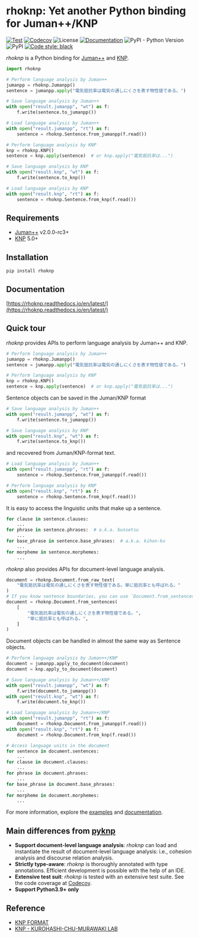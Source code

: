 # rhoknp: Yet another Python binding for Juman++/KNP

[![Test](https://github.com/ku-nlp/rhoknp/actions/workflows/test.yml/badge.svg)](https://github.com/ku-nlp/rhoknp/actions/workflows/test.yml)
[![Codecov](https://codecov.io/gh/ku-nlp/rhoknp/branch/main/graph/badge.svg?token=29S0XMLTRG)](https://codecov.io/gh/ku-nlp/rhoknp)
![License](http://img.shields.io/badge/license-MIT-blue.svg)
[![Documentation](https://readthedocs.org/projects/rhoknp/badge/?version=latest)](https://rhoknp.readthedocs.io/en/latest/?badge=latest)
![PyPI - Python Version](https://img.shields.io/pypi/pyversions/rhoknp)
![PyPI](https://img.shields.io/pypi/v/rhoknp)
[![Code style: black](https://img.shields.io/badge/code%20style-black-000000.svg)](https://github.com/psf/black)

*rhoknp* is a Python binding for [Juman++](https://github.com/ku-nlp/jumanpp) and [KNP](https://github.com/ku-nlp/knp).

```python
import rhoknp

# Perform language analysis by Juman++
jumanpp = rhoknp.Jumanpp()
sentence = jumanpp.apply("電気抵抗率は電気の通しにくさを表す物性値である。")

# Save language analysis by Juman++
with open("result.jumanpp", "wt") as f:
    f.write(sentence.to_jumanpp())

# Load language analysis by Juman++
with open("result.jumanpp", "rt") as f:
    sentence = rhoknp.Sentence.from_jumanpp(f.read())

# Perform language analysis by KNP
knp = rhoknp.KNP()
sentence = knp.apply(sentence)  # or knp.apply("電気抵抗率は...")

# Save language analysis by KNP
with open("result.knp", "wt") as f:
    f.write(sentence.to_knp())

# Load language analysis by KNP
with open("result.knp", "rt") as f:
    sentence = rhoknp.Sentence.from_knp(f.read())
```

## Requirements

- [Juman++](https://github.com/ku-nlp/jumanpp) v2.0.0-rc3+
- [KNP](https://github.com/ku-nlp/knp) 5.0+

## Installation

```shell
pip install rhoknp
```

## Documentation

[https://rhoknp.readthedocs.io/en/latest/](https://rhoknp.readthedocs.io/en/latest/)

## Quick tour

*rhoknp* provides APIs to perform language analysis by Juman++ and KNP.

```python
# Perform language analysis by Juman++
jumanpp = rhoknp.Jumanpp()
sentence = jumanpp.apply("電気抵抗率は電気の通しにくさを表す物性値である。")

# Perform language analysis by KNP
knp = rhoknp.KNP()
sentence = knp.apply(sentence)  # or knp.apply("電気抵抗率は...")
```

Sentence objects can be saved in the Juman/KNP format

```python
# Save language analysis by Juman++
with open("result.jumanpp", "wt") as f:
    f.write(sentence.to_jumanpp())

# Save language analysis by KNP
with open("result.knp", "wt") as f:
    f.write(sentence.to_knp())
```

and recovered from Juman/KNP-format text.

```python
# Load language analysis by Juman++
with open("result.jumanpp", "rt") as f:
    sentence = rhoknp.Sentence.from_jumanpp(f.read())

# Perform language analysis by KNP
with open("result.knp", "rt") as f:
    sentence = rhoknp.Sentence.from_knp(f.read())
```

It is easy to access the linguistic units that make up a sentence.

```python
for clause in sentence.clauses:
    ...
for phrase in sentence.phrases:  # a.k.a. bunsetsu
    ...
for base_phrase in sentence.base_phrases:  # a.k.a. kihon-ku
    ...
for morpheme in sentence.morphemes:
    ...
```

*rhoknp* also provides APIs for document-level language analysis.

```python
document = rhoknp.Document.from_raw_text(
    "電気抵抗率は電気の通しにくさを表す物性値である。単に抵抗率とも呼ばれる。"
)
# If you know sentence boundaries, you can use `Document.from_sentences` instead.
document = rhoknp.Document.from_sentences(
    [
        "電気抵抗率は電気の通しにくさを表す物性値である。",
        "単に抵抗率とも呼ばれる。",
    ]
)
```

Document objects can be handled in almost the same way as Sentence objects.

```python
# Perform language analysis by Juman++/KNP
document = jumanpp.apply_to_document(document)
document = knp.apply_to_document(document)

# Save language analysis by Juman++/KNP
with open("result.jumanpp", "wt") as f:
    f.write(document.to_jumanpp())
with open("result.knp", "wt") as f:
    f.write(document.to_knp())

# Load language analysis by Juman++/KNP
with open("result.jumanpp", "rt") as f:
    document = rhoknp.Document.from_jumanpp(f.read())
with open("result.knp", "rt") as f:
    document = rhoknp.Document.from_knp(f.read())

# Access language units in the document
for sentence in document.sentences:
    ...
for clause in document.clauses:
    ...
for phrase in document.phrases:
    ...
for base_phrase in document.base_phrases:
    ...
for morpheme in document.morphemes:
    ...
```

For more information, explore the [examples](./examples) and [documentation](https://rhoknp.readthedocs.io/en/latest/).

## Main differences from [pyknp](https://github.com/ku-nlp/pyknp/)

- **Support document-level language analysis**: *rhoknp* can load and instantiate the result of document-level language analysis: i.e., cohesion analysis and discourse relation analysis.
- **Strictly type-aware**: *rhoknp* is thoroughly annotated with type annotations. Efficient development is possible with the help of an IDE.
- **Extensive test suit**: *rhoknp* is tested with an extensive test suite. See the code coverage at [Codecov](https://app.codecov.io/gh/ku-nlp/rhoknp).
- **Support Python3.9+ only**

## Reference

- [KNP FORMAT](http://cr.fvcrc.i.nagoya-u.ac.jp/~sasano/knp/format.html)
- [KNP - KUROHASHI-CHU-MURAWAKI LAB](https://nlp.ist.i.kyoto-u.ac.jp/?KNP)
